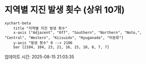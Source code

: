# 지역별 지진 발생 횟수 (상위 10개)

```mermaid
xychart-beta
    title "지역별 지진 발생 횟수"
    x-axis ["Adjacent", "Off", "Southern", "Northern", "Noto,", "Central", "Western", "Kiisuido", "Hyuganada", "미분류"]
    y-axis "발생 횟수" 0 --> 2106
    bar [2104, 104, 23, 21, 16, 15, 10, 8, 7, 7]
```

업데이트 시간: 2025-08-15 21:03:35
